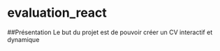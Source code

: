 # evaluation_react
##Présentation
Le but du projet est de pouvoir créer un CV interactif et dynamique
